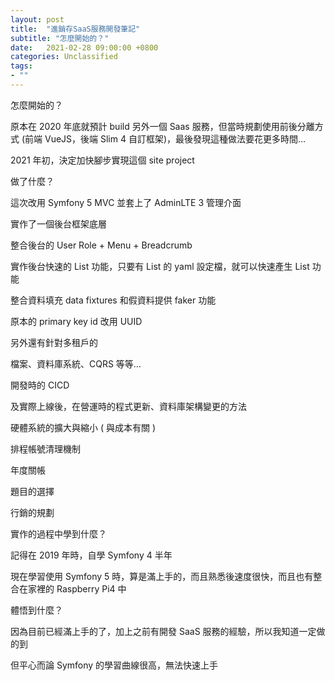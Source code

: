 ```yaml
---
layout: post
title:  "進銷存SaaS服務開發筆記"
subtitle: "怎麼開始的？"
date:   2021-02-28 09:00:00 +0800
categories: Unclassified
tags:
- ""
---
```


怎麼開始的？

原本在 2020 年底就預計 build 另外一個 Saas 服務，但當時規劃使用前後分離方式 (前端 VueJS，後端 Slim 4 自訂框架)，最後發現這種做法要花更多時間…

2021 年初，決定加快腳步實現這個 site project

做了什麼？

這次改用 Symfony 5 MVC 並套上了 AdminLTE 3 管理介面

實作了一個後台框架底層

整合後台的 User Role + Menu + Breadcrumb

實作後台快速的 List 功能，只要有 List 的 yaml 設定檔，就可以快速產生 List 功能

整合資料填充 data fixtures 和假資料提供 faker 功能

原本的 primary key id 改用 UUID

另外還有針對多租戶的

檔案、資料庫系統、CQRS 等等…

開發時的 CICD

及實際上線後，在營運時的程式更新、資料庫架構變更的方法

硬體系統的擴大與縮小 ( 與成本有關 )

排程帳號清理機制

年度關帳

題目的選擇

行銷的規劃

實作的過程中學到什麼？

記得在 2019 年時，自學 Symfony 4 半年

現在學習使用 Symfony 5 時，算是滿上手的，而且熟悉後速度很快，而且也有整合在家裡的 Raspberry Pi4 中

體悟到什麼？

因為目前已經滿上手的了，加上之前有開發 SaaS 服務的經驗，所以我知道一定做的到

但平心而論 Symfony 的學習曲線很高，無法快速上手